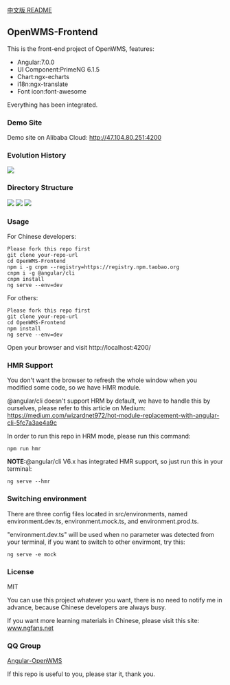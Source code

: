 <a href="./README-cn.md" target="_blank">中文版 README</a>

## OpenWMS-Frontend

This is the front-end project of OpenWMS, features:

- Angular:7.0.0
- UI Component:PrimeNG 6.1.5
- Chart:ngx-echarts
- i18n:ngx-translate
- Font icon:font-awesome

Everything has been integrated.

### Demo Site

Demo site on Alibaba Cloud: http://47.104.80.251:4200

### Evolution History

<img src="./src/assets/imgs/OpenWMS.gif">

### Directory Structure

<img src="./src/assets/imgs/dir1.png">

<img src="./src/assets/imgs/dir2.png">

<img src="./src/assets/imgs/dir3.png">

### Usage

For Chinese developers:

    Please fork this repo first
    git clone your-repo-url
    cd OpenWMS-Frontend
    npm i -g cnpm --registry=https://registry.npm.taobao.org
    cnpm i -g @angular/cli
    cnpm install
    ng serve --env=dev

For others:

    Please fork this repo first
    git clone your-repo-url
    cd OpenWMS-Frontend
    npm install
    ng serve --env=dev

Open your browser and visit http://localhost:4200/

### HMR Support

You don't want the browser to refresh the whole window when you modified some code, so we have HMR module.

@angular/cli doesn't support HRM by default, we have to handle this by ourselves, please refer to this article on Medium: https://medium.com/wizardnet972/hot-module-replacement-with-angular-cli-5fc7a3ae4a9c

In order to run this repo in HRM mode, please run this command:

    npm run hmr

**NOTE:**@angular/cli V6.x has integrated HMR support, so just run this in your terminal:

    ng serve --hmr

### Switching environment

There are three config files located in src/environments, named environment.dev.ts, environment.mock.ts, and environment.prod.ts.

"environment.dev.ts" will be used when no parameter was detected from your terminal, if you want to switch to other envirmont, try this:

    ng serve -e mock

### License

MIT

You can use this project whatever you want, there is no need to notify me in advance, because Chinese developers are always busy.

If you want more learning materials in Chinese, please visit this site: www.ngfans.net

### QQ Group

<a target="_blank" href="//shang.qq.com/wpa/qunwpa?idkey=e13f3165eba410049bc7fd145507ddaf15b5d543398cef62471f3922e1611cd1" class="list-group-item"><i class="fa fa-qq" aria-hidden="true"></i> Angular-OpenWMS</a>

If this repo is useful to you, please star it, thank you.
